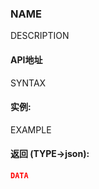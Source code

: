 ### NAME

DESCRIPTION

#### API地址

SYNTAX

#### 实例:

EXAMPLE

#### 返回 (TYPE->json):

```json
DATA
```

